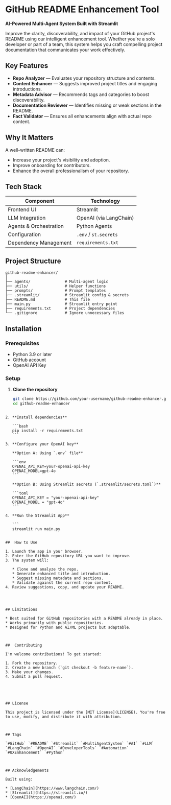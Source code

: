 
#  GitHub README Enhancement Tool

**AI-Powered Multi-Agent System Built with Streamlit**

Improve the clarity, discoverability, and impact of your GitHub project's README using our intelligent enhancement tool. Whether you're a solo developer or part of a team, this system helps you craft compelling project documentation that communicates your work effectively.



## Key Features

- **Repo Analyzer** — Evaluates your repository structure and contents.
- **Content Enhancer** — Suggests improved project titles and engaging introductions.
-  **Metadata Advisor** — Recommends tags and categories to boost discoverability.
- **Documentation Reviewer** — Identifies missing or weak sections in the README.
- **Fact Validator** — Ensures all enhancements align with actual repo content.



## Why It Matters

A well-written README can:
- Increase your project's visibility and adoption.
- Improve onboarding for contributors.
- Enhance the overall professionalism of your repository.



## Tech Stack

| Component              | Technology              |
|------------------------|--------------------------|
| Frontend UI            | Streamlit               |
| LLM Integration        | OpenAI (via LangChain)  |
| Agents & Orchestration | Python Agents           |
| Configuration          | `.env` / `st.secrets`   |
| Dependency Management  | `requirements.txt`      |


##  Project Structure

````
github-readme-enhancer/
│
├── agents/               # Multi-agent logic
├── utils/                # Helper functions
├── prompts/              # Prompt templates
├── .streamlit/           # Streamlit config & secrets
├── README.md             # This file
├── main.py               # Streamlit entry point
├── requirements.txt      # Project dependencies
└── .gitignore            # Ignore unnecessary files

````



##  Installation

### Prerequisites
- Python 3.9 or later
- GitHub account
- OpenAI API Key

### Setup

1. **Clone the repository**
   ```bash
   git clone https://github.com/your-username/github-readme-enhancer.git
   cd github-readme-enhancer
````

2. **Install dependencies**

   ```bash
   pip install -r requirements.txt
   ```

3. **Configure your OpenAI key**

   **Option A: Using `.env` file**

   ```env
   OPENAI_API_KEY=your-openai-api-key
   OPENAI_MODEL=gpt-4o
   ```

   **Option B: Using Streamlit secrets (`.streamlit/secrets.toml`)**

   ```toml
   OPENAI_API_KEY = "your-openai-api-key"
   OPENAI_MODEL = "gpt-4o"
   ```

4. **Run the Streamlit App**

   ```
   streamlit run main.py


##  How to Use

1. Launch the app in your browser.
2. Enter the GitHub repository URL you want to improve.
3. The system will:

   * Clone and analyze the repo.
   * Generate enhanced title and introduction.
   * Suggest missing metadata and sections.
   * Validate against the current repo content.
4. Review suggestions, copy, and update your README.




## Limitations

* Best suited for GitHub repositories with a README already in place.
* Works primarily with public repositories.
* Designed for Python and AI/ML projects but adaptable.



##  Contributing

I'm welcome contributions! To get started:

1. Fork the repository.
2. Create a new branch (`git checkout -b feature-name`).
3. Make your changes.
4. Submit a pull request.





## License

This project is licensed under the [MIT License](LICENSE). You're free to use, modify, and distribute it with attribution.



## Tags

`#GitHub` `#README` `#Streamlit` `#MultiAgentSystem` `#AI` `#LLM` `#LangChain` `#OpenAI` `#DeveloperTools` `#Automation` `#UXEnhancement` `#Python`



## Acknowledgements

Built using:

* [LangChain](https://www.langchain.com/)
* [Streamlit](https://streamlit.io/)
* [OpenAI](https://openai.com/)


